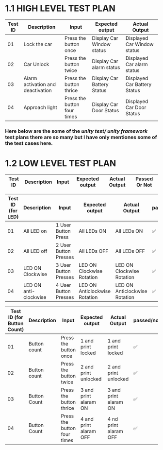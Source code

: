
# 1.1 HIGH LEVEL TEST PLAN

| Test ID | Description | Input | Expected output | Actual Output | 
| --- | --- | --- | --- | --- | 
| 01 | Lock the car | Press the button once | Display Car Window status | Displayed Car Window status  | 
| 02 | Car Unlock | Press the button twice |  Display Car alarm status  | Displayed Car alarm status  | 
| 03 | Alarm activation and deactivation | Press the button thrice | Display Car Battery Status | Displayed Car Battery Status | 
| 04 | Approach light | Press the button four times | Display Car Door Status | Displayed Car Door Status | 

### Here below are the some of the *unity test/ unity framework* test plans there are so many but I have only mentiones some of the test cases here.

# 1.2 LOW LEVEL TEST PLAN

| Test ID | Description | Input | Expected output | Actual Output | Passed Or Not |
| --- | --- | --- | --- | --- | --- |

| Test ID (for LED)| Description | Input | Expected output | Actual Output | passed/not |
| --- | --- | --- | --- | --- | --- |
| 01 | All LED on | 1 User Button Press | All LEDs ON |All LEDs ON | ✅ |
| 02 | All LED off| 2 User Button Presses | All LEDs OFF | All LEDs OFF | ✅ |
| 03 | LED ON Clockwise | 3 User Button Presses | LED ON Clockwise Rotation | LED ON Clockwise Rotation | ✅ | 
| 04 | LED ON anti-clockwise | 4 User Button Presses |LED ON Anticlockwise Rotation | LED ON Anticlockwise Rotation | ✅ |

| Test ID (for Button Count)| Description | Input | Expected output | Actual Output | passed/not |
| --- | --- | --- | --- | --- | --- |
| 01 | Button count | Press the button once | 1 and print locked| 1 and print locked| ✅ |
| 02 | Button count | Press the button twice | 2  and print unlocked| 2 and print unlocked| ✅ |
| 03 | Button Count | Press the button thrice | 3 and print alaram ON| 3 and print alaram ON| ✅ |
| 04 | Button Count | Press the button four times | 4 and print alaram OFF| 4 nd print alaram OFF| ✅ |
